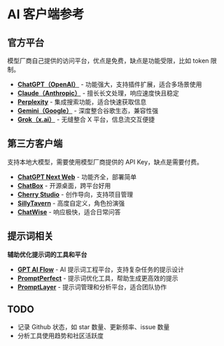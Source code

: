 # AI 客户端参考

## 官方平台

模型厂商自己提供的访问平台，优点是免费，缺点是功能受限，比如 token 限制。

- [**ChatGPT（OpenAI）**](https://openai.com/chatgpt) - 功能强大，支持插件扩展，适合多场景使用
- [**Claude（Anthropic）**](https://www.anthropic.com/index/claude) - 擅长长文处理，响应速度快且稳定
- [**Perplexity**](https://www.perplexity.ai/) - 集成搜索功能，适合快速获取信息
- [**Gemini（Google）**](https://gemini.google.com/app) - 深度整合谷歌生态，兼容性强
- [**Grok（x.ai）**](https://x.ai/) - 无缝整合 X 平台，信息流交互便捷

## 第三方客户端

支持本地大模型，需要使用模型厂商提供的 API Key，缺点是需要付费。

- [**ChatGPT Next Web**](https://github.com/ChatGPTNextWeb/NextChat) - 功能齐全，部署简单
- [**ChatBox**](https://github.com/Bin-Huang/chatbox) - 开源桌面，跨平台好用
- [**Cherry Studio**](https://github.com/CherryHQ/cherry-studio) - 创作导向，支持项目管理
- [**SillyTavern**](https://github.com/SillyTavern/SillyTavern) - 高度自定义，角色扮演强
- [**ChatWise**](https://chatwise.ai) - 响应极快，适合日常问答

## 提示词相关

**辅助优化提示词的工具和平台**

- [**GPT AI Flow**](https://www.gptaiflow.tech) - AI 提示词工程平台，支持复杂任务的提示设计
- [**PromptPerfect**](https://promptperfect.jina.ai/) - 提示词优化工具，帮助生成更高效的提示
- [**PromptLayer**](https://promptlayer.com/) - 提示词管理和分析平台，适合团队协作

## TODO

- 记录 Github 状态，如 star 数量、更新频率、issue 数量
- 分析工具使用趋势和社区活跃度
